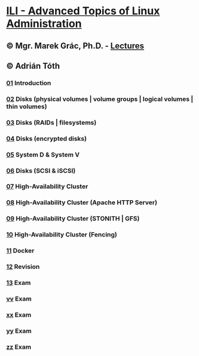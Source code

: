 # [ILI - Advanced Topics of Linux Administration](https://www.fit.vutbr.cz/study/courses/index.php.en?id=12162)

## © Mgr. Marek Grác, Ph.D. - [Lectures](http://tinyurl.com/redhat-ili)

## © Adrián Tóth
### [01](https://github.com/europ/VUTBR-FIT-ILI/blob/master/exercises/01.md) Introduction
### [02](https://github.com/europ/VUTBR-FIT-ILI/blob/master/exercises/02.md) Disks (physical volumes | volume groups | logical volumes | thin volumes)
### [03](https://github.com/europ/VUTBR-FIT-ILI/blob/master/exercises/03.md) Disks (RAIDs | filesystems)
### [04](https://github.com/europ/VUTBR-FIT-ILI/blob/master/exercises/04.md) Disks (encrypted disks)
### [05](https://github.com/europ/VUTBR-FIT-ILI/blob/master/exercises/05.md) System D & System V
### [06](https://github.com/europ/VUTBR-FIT-ILI/blob/master/exercises/06.md) Disks (SCSI & iSCSI)
### [07](https://github.com/europ/VUTBR-FIT-ILI/blob/master/exercises/07.md) High-Availability Cluster
### [08](https://github.com/europ/VUTBR-FIT-ILI/blob/master/exercises/08.md) High-Availability Cluster (Apache HTTP Server)
### [09](https://github.com/europ/VUTBR-FIT-ILI/blob/master/exercises/09.md) High-Availability Cluster (STONITH | GFS)
### [10](https://github.com/europ/VUTBR-FIT-ILI/blob/master/exercises/10.md) High-Availability Cluster (Fencing)
### [11](https://github.com/europ/VUTBR-FIT-ILI/blob/master/exercises/11.md) Docker
### [12](https://github.com/europ/VUTBR-FIT-ILI/blob/master/exercises/12.md) Revision
### [13](https://github.com/europ/VUTBR-FIT-ILI/blob/master/exercises/13.md) Exam
### [vv](https://github.com/europ/VUTBR-FIT-ILI/blob/master/other/exam2.md) Exam
### [xx](https://github.com/europ/VUTBR-FIT-ILI/blob/master/other/exam3.md) Exam
### [yy](https://github.com/europ/VUTBR-FIT-ILI/blob/master/other/exam4.md) Exam
### [zz](https://github.com/europ/VUTBR-FIT-ILI/blob/master/other/exam5.md) Exam
